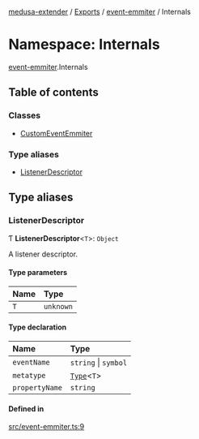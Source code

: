 [medusa-extender](../README.md) / [Exports](../modules.md) / [event-emmiter](event_emmiter.md) / Internals

# Namespace: Internals

[event-emmiter](event_emmiter.md).Internals

## Table of contents

### Classes

- [CustomEventEmmiter](../classes/event_emmiter.Internals.CustomEventEmmiter.md)

### Type aliases

- [ListenerDescriptor](event_emmiter.Internals.md#listenerdescriptor)

## Type aliases

### ListenerDescriptor

Ƭ **ListenerDescriptor**<`T`\>: `Object`

A listener descriptor.

#### Type parameters

| Name | Type |
| :------ | :------ |
| `T` | `unknown` |

#### Type declaration

| Name | Type |
| :------ | :------ |
| `eventName` | `string` \| `symbol` |
| `metatype` | [`Type`](../interfaces/types.Type.md)<`T`\> |
| `propertyName` | `string` |

#### Defined in

[src/event-emmiter.ts:9](https://github.com/adrien2p/medusa-extender/blob/fc1535d/src/event-emmiter.ts#L9)
